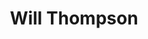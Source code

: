 ---
avatar: /images/people/willthompson.jpg
avatar_small: /images/people/willthompson_small.jpg
bio: null
homepage: null
instagram: null
linkedin: null
title: Will Thompson
twitter: null
type: guest
username: willthompson
youtube: null
---